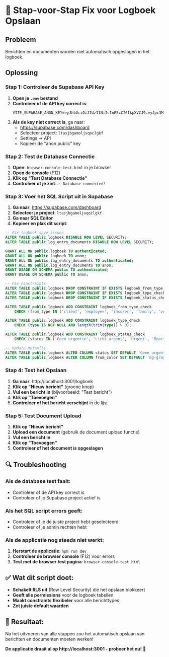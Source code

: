 # 🔧 Stap-voor-Stap Fix voor Logboek Opslaan

## Probleem
Berichten en documenten worden niet automatisch opgeslagen in het logboek.

## Oplossing

### Stap 1: Controleer de Supabase API Key
1. **Open je `.env` bestand**
2. **Controleer of de API key correct is**:
   ```env
   VITE_SUPABASE_ANON_KEY=eyJhbGciOiJIUzI1NiIsInR5cCI6IkpXVCJ9.eyJpc3MiOiJzdXBhYmFzZSIsInJlZiI6Imx0YXNqYmdhbW9sanZxb2NsZ2tmIiwicm9sZSI6ImFub24iLCJpYXQiOjE3MzQ5NzI4MDAsImV4cCI6MjA1MDU0ODgwMH0.abc123...
   ```
3. **Als de key niet correct is**, ga naar:
   - https://supabase.com/dashboard
   - Selecteer project: `ltasjbgamoljvqoclgkf`
   - Settings → API
   - Kopieer de "anon public" key

### Stap 2: Test de Database Connectie
1. **Open**: `browser-console-test.html` in je browser
2. **Open de console** (F12)
3. **Klik op "Test Database Connectie"**
4. **Controleer of je ziet**: `✅ Database connected!`

### Stap 3: Voer het SQL Script uit in Supabase
1. **Ga naar**: https://supabase.com/dashboard
2. **Selecteer je project**: `ltasjbgamoljvqoclgkf`
3. **Ga naar SQL Editor**
4. **Kopieer en plak dit script**:

```sql
-- Fix logboek save issues
ALTER TABLE public.logboek DISABLE ROW LEVEL SECURITY;
ALTER TABLE public.log_entry_documents DISABLE ROW LEVEL SECURITY;

GRANT ALL ON public.logboek TO authenticated;
GRANT ALL ON public.logboek TO anon;
GRANT ALL ON public.log_entry_documents TO authenticated;
GRANT ALL ON public.log_entry_documents TO anon;
GRANT USAGE ON SCHEMA public TO authenticated;
GRANT USAGE ON SCHEMA public TO anon;

-- Fix constraints
ALTER TABLE public.logboek DROP CONSTRAINT IF EXISTS logboek_from_type_check;
ALTER TABLE public.logboek DROP CONSTRAINT IF EXISTS logboek_type_check;
ALTER TABLE public.logboek DROP CONSTRAINT IF EXISTS logboek_status_check;

ALTER TABLE public.logboek ADD CONSTRAINT logboek_from_type_check
    CHECK (from_type IN ('client', 'employee', 'insurer', 'family', 'verzekeraar'));

ALTER TABLE public.logboek ADD CONSTRAINT logboek_type_check
    CHECK (type IS NOT NULL AND length(trim(type)) > 0);

ALTER TABLE public.logboek ADD CONSTRAINT logboek_status_check
    CHECK (status IN ('Geen urgentie', 'Licht urgent', 'Urgent', 'Reactie nodig', 'Afgehandeld', 'In behandeling'));

-- Update defaults
ALTER TABLE public.logboek ALTER COLUMN status SET DEFAULT 'Geen urgentie';
ALTER TABLE public.logboek ALTER COLUMN from_color SET DEFAULT 'bg-gray-500';
```

### Stap 4: Test het Opslaan
1. **Ga naar**: http://localhost:3001/logboek
2. **Klik op "Nieuw bericht"** (groene knop)
3. **Vul een bericht in** (bijvoorbeeld: "Test bericht")
4. **Klik op "Toevoegen"**
5. **Controleer of het bericht verschijnt** in de lijst

### Stap 5: Test Document Upload
1. **Klik op "Nieuw bericht"**
2. **Upload een document** (gebruik de document upload functie)
3. **Vul een bericht in**
4. **Klik op "Toevoegen"**
5. **Controleer of het document is opgeslagen**

## 🔍 Troubleshooting

### Als de database test faalt:
- Controleer of de API key correct is
- Controleer of je Supabase project actief is

### Als het SQL script errors geeft:
- Controleer of je de juiste project hebt geselecteerd
- Controleer of je admin rechten hebt

### Als de applicatie nog steeds niet werkt:
1. **Herstart de applicatie**: `npm run dev`
2. **Controleer de browser console** (F12) voor errors
3. **Test met de browser test pagina**: `browser-console-test.html`

## ✅ Wat dit script doet:
- **Schakelt RLS uit** (Row Level Security) die het opslaan blokkeert
- **Geeft alle permissions** voor de logboek tabellen
- **Maakt constraints flexibeler** voor alle berichttypes
- **Zet juiste default waarden**

## 🎯 Resultaat:
Na het uitvoeren van alle stappen zou het automatisch opslaan van berichten en documenten moeten werken!

**De applicatie draait al op http://localhost:3001 - probeer het nu!** 🚀